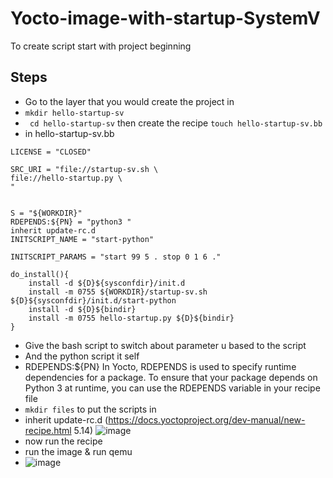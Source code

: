 # Yocto-image-with-startup-SystemV
To create script start with project beginning 

## Steps 
 - Go to the layer that you would create the project in
 - ```mkdir hello-startup-sv```
 - ``` cd hello-startup-sv``` then create the recipe ```touch hello-startup-sv.bb```
 - in hello-startup-sv.bb
``` SUMMARY = " Hello python"
LICENSE = "CLOSED"

SRC_URI = "file://startup-sv.sh \
file://hello-startup.py \
"


S = "${WORKDIR}"
RDEPENDS:${PN} = "python3 "
inherit update-rc.d
INITSCRIPT_NAME = "start-python"

INITSCRIPT_PARAMS = "start 99 5 . stop 0 1 6 ."

do_install(){
    install -d ${D}${sysconfdir}/init.d
    install -m 0755 ${WORKDIR}/startup-sv.sh ${D}${sysconfdir}/init.d/start-python
    install -d ${D}${bindir}
    install -m 0755 hello-startup.py ${D}${bindir}
}
```
 - Give the bash script to switch about parameter u based to the script
 - And the python  script it self
 - RDEPENDS:${PN} In Yocto, RDEPENDS is used to specify runtime dependencies for a package. To ensure that your package depends on Python 3 at runtime, you can use the RDEPENDS variable in your recipe file
 - ```mkdir files``` to put the scripts in
 - inherit update-rc.d (https://docs.yoctoproject.org/dev-manual/new-recipe.html   5.14)
![image](https://github.com/Rabie45/Yocto-image-with-startup/assets/76526170/1a98d5e4-8b98-4a11-83ac-093abef11085)
 - now run the recipe
 - run the image & run qemu
 - ![image](https://github.com/Rabie45/Yocto-image-with-startup/assets/76526170/4b37f011-ce6d-4796-ae37-cc0ad9482ec5)


